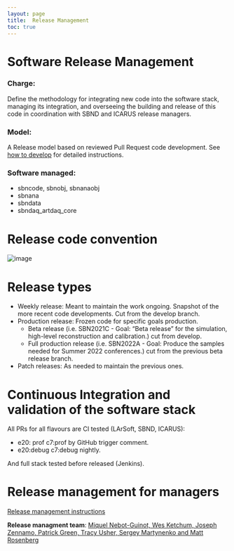 ```yaml
---
layout: page
title:  Release Management
toc: true
---
```


# Software Release Management

### Charge:

Define the methodology for integrating new code into the software stack, managing its integration, and overseeing the building and release of this code in coordination with SBND and ICARUS release managers.

### Model:

A Release model based on reviewed Pull Request code development. See [how to develop](https://sbnsoftware.github.io/AnalysisInfrastructure/how-to-develop) for detailed instructions.

### Software managed:
* sbncode, sbnobj, sbnanaobj
* sbnana
* sbndata
* sbndaq_artdaq_core

# Release code convention
![image](https://user-images.githubusercontent.com/8134042/157476481-912159d9-9f92-4e82-b772-a2f159f52452.png)


# Release types

* Weekly release: Meant to maintain the work ongoing. Snapshot of the more recent code developments. Cut from the develop branch.
* Production release: Frozen code for specific goals production. 
    * Beta release (i.e. SBN2021C - Goal: “Beta release” for the simulation,  high-level reconstruction and calibration.) cut from develop.
    * Full production release (i.e. SBN2022A - Goal: Produce the samples needed for Summer 2022 conferences.) cut from the previous beta release branch.
* Patch releases: As needed to maintain the previous ones.

# Continuous Integration and validation of the software stack 

All PRs for all flavours are CI tested (LArSoft, SBND, ICARUS):
* e20: prof c7:prof by GitHub trigger comment. 
* e20:debug c7:debug nightly.

And full stack tested before released (Jenkins).


# Release management for managers
[Release management instructions](https://sbnsoftware.github.io/AnalysisInfrastructure/ReleaseManagement/rm_instructions)

**Release managment team**: [Miquel Nebot-Guinot, Wes Ketchum, Joseph Zennamo, Patrick Green, Tracy Usher, Sergey Martynenko and Matt Rosenberg](mailto:miquel.nebot@ed.ac.uk,wketchum@fnal.gov,jaz8600@fnal.gov,patrick.green-3@postgrad.manchester.ac.uk,usher@slac.stanford.edu,smartynen@bnl.gov,Matthew.Rosenberg@tufts.edu)


